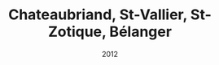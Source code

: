 ---
title: Chateaubriand, St-Vallier, St-Zotique, Bélanger
date: '2012'
type: ruelle_verte
district: rosemont
fill: [{"lat":45.537903,"lng":-73.611195},{"lat":45.538542,"lng":-73.610626},{"lat":45.53696,"lng":-73.607215},{"lat":45.536299,"lng":-73.607768}]
---
